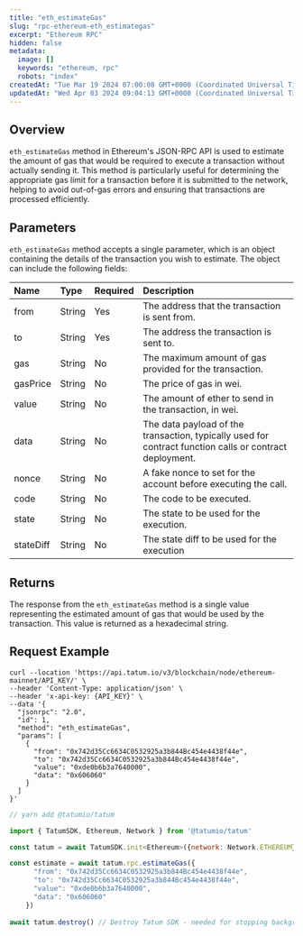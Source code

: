 ```yaml
---
title: "eth_estimateGas"
slug: "rpc-ethereum-eth_estimategas"
excerpt: "Ethereum RPC"
hidden: false
metadata: 
  image: []
  keywords: "ethereum, rpc"
  robots: "index"
createdAt: "Tue Mar 19 2024 07:00:08 GMT+0000 (Coordinated Universal Time)"
updatedAt: "Wed Apr 03 2024 09:04:13 GMT+0000 (Coordinated Universal Time)"
---
```

## Overview

`eth_estimateGas` method in Ethereum's JSON-RPC API is used to estimate the amount of gas that would be required to execute a transaction without actually sending it. This method is particularly useful for determining the appropriate gas limit for a transaction before it is submitted to the network, helping to avoid out-of-gas errors and ensuring that transactions are processed efficiently.

## Parameters

`eth_estimateGas` method accepts a single parameter, which is an object containing the details of the transaction you wish to estimate. The object can include the following fields:

| Name      | Type   | Required | Description                                                                                             |
| :-------- | :----- | :------- | :------------------------------------------------------------------------------------------------------ |
| from      | String | Yes      | The address that the transaction is sent from.                                                          |
| to        | String | Yes      | The address the transaction is sent to.                                                                 |
| gas       | String | No       | The maximum amount of gas provided for the transaction.                                                 |
| gasPrice  | String | No       | The price of gas in wei.                                                                                |
| value     | String | No       | The amount of ether to send in the transaction, in wei.                                                 |
| data      | String | No       | The data payload of the transaction, typically used for contract function calls or contract deployment. |
| nonce     | String | No       | A fake nonce to set for the account before executing the call.                                          |
| code      | String | No       | The code to be executed.                                                                                |
| state     | String | No       | The state to be used for the execution.                                                                 |
| stateDiff | String | No       | The state diff to be used for the execution                                                             |

## Returns

The response from the `eth_estimateGas` method is a single value representing the estimated amount of gas that would be used by the transaction. This value is returned as a hexadecimal string.

## Request Example

```curl cURL
curl --location 'https://api.tatum.io/v3/blockchain/node/ethereum-mainnet/API_KEY/' \
--header 'Content-Type: application/json' \
--header 'x-api-key: {API_KEY}' \
--data '{
  "jsonrpc": "2.0",
  "id": 1,
  "method": "eth_estimateGas",
  "params": [
    {
      "from": "0x742d35Cc6634C0532925a3b844Bc454e4438f44e",
      "to": "0x742d35Cc6634C0532925a3b844Bc454e4438f44e",
      "value": "0xde0b6b3a7640000",
      "data": "0x606060"
    }
  ]
}'

```
```javascript JS SDK
// yarn add @tatumio/tatum

import { TatumSDK, Ethereum, Network } from '@tatumio/tatum'

const tatum = await TatumSDK.init<Ethereum>({network: Network.ETHEREUM})

const estimate = await tatum.rpc.estimateGas({
      "from": "0x742d35Cc6634C0532925a3b844Bc454e4438f44e",
      "to": "0x742d35Cc6634C0532925a3b844Bc454e4438f44e",
      "value": "0xde0b6b3a7640000",
      "data": "0x606060"
    })
    
await tatum.destroy() // Destroy Tatum SDK - needed for stopping background jobs
```

